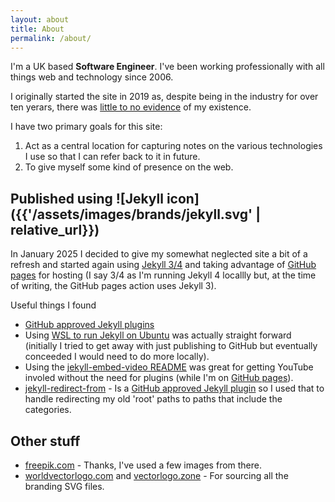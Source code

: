 ```yaml
---
layout: about
title: About
permalink: /about/
---
```


I'm a UK based **Software Engineer**. I've been working professionally with all things web and technology since 2006.

I originally started the site in 2019 as, despite being in the industry for over ten yerars, there was [little to no evidence](https://www.youtube.com/watch?v=z_Cb5wQBoXs) of my existence.

I have two primary goals for this site:

1. Act as a central location for capturing notes on the various technologies I use so that I can refer back to it in future.
2. To give myself some kind of presence on the web.

## Published using ![Jekyll icon]({{'/assets/images/brands/jekyll.svg' | relative_url}})

In January 2025 I decided to give my somewhat neglected site a bit of a refresh and started again using [Jekyll 3/4](https://jekyllrb.com/) and taking advantage of [GitHub pages](https://pages.github.com/) for hosting (I say 3/4 as I'm running Jekyll 4 locallly but, at the time of writing, the GitHub pages action uses Jekyll 3).

Useful things I found

- [GitHub approved Jekyll plugins](https://pages.github.com/versions/)
- Using [WSL to run Jekyll on Ubuntu](https://jekyllrb.com/docs/installation/windows/#installation-via-bash-on-windows-10) was actually straight forward (initially I tried to get away with just publishing to GitHub but eventually conceeded I would need to do more locally).
- Using the [jekyll-embed-video README](https://github.com/nathancy/jekyll-embed-video) was great for getting YouTube involed without the need for plugins (while I'm on [GitHub pages](https://pages.github.com/)).
- [jekyll-redirect-from](https://github.com/jekyll/jekyll-redirect-from) - Is a [GitHub approved Jekyll plugin](https://pages.github.com/versions/) so I used that to handle redirecting my old 'root' paths to paths that include the categories.

## Other stuff

- [freepik.com](http://www.freepik.com/) - Thanks, I've used a few images from there.
- [worldvectorlogo.com](https://worldvectorlogo.com) and [vectorlogo.zone](https://www.vectorlogo.zone) - For sourcing all the branding SVG files.
